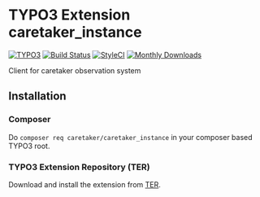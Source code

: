 # TYPO3 Extension caretaker_instance

[![TYPO3](https://img.shields.io/badge/TYPO3-8.7--9.5-orange.svg?style=flat-square)](https://extensions.typo3.org/extension/caretaker_instance/)
[![Build Status](https://travis-ci.org/TYPO3-Caretaker/caretaker_instance.svg?branch=master)](https://travis-ci.org/TYPO3-Caretaker/caretaker_instance)
[![StyleCI](https://styleci.io/repos/7920838/shield)](https://styleci.io/repos/7920838/)
[![Monthly Downloads](https://poser.pugx.org/caretaker/caretaker_instance/d/monthly)](https://packagist.org/packages/caretaker/caretaker_instance)

Client for caretaker observation system

## Installation

### Composer

Do `composer req caretaker/caretaker_instance` in your composer based TYPO3 root.

### TYPO3 Extension Repository (TER)

Download and install the extension from [TER](https://extensions.typo3.org/extension/caretaker_instance/).
